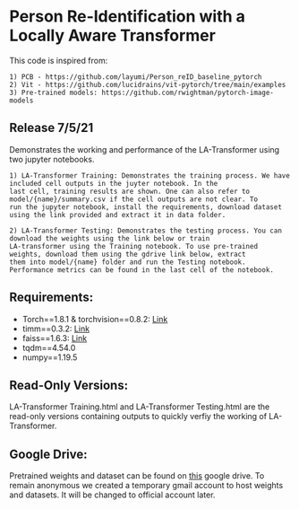 # Person Re-Identification with a Locally Aware Transformer


This code is inspired from:


    1) PCB - https://github.com/layumi/Person_reID_baseline_pytorch
    2) Vit - https://github.com/lucidrains/vit-pytorch/tree/main/examples
    3) Pre-trained models: https://github.com/rwightman/pytorch-image-models
    
## Release 7/5/21
Demonstrates the working and performance of the LA-Transformer using two jupyter notebooks.

    1) LA-Transformer Training: Demonstrates the training process. We have included cell outputs in the juyter notebook. In the
    last cell, training results are shown. One can also refer to model/{name}/summary.csv if the cell outputs are not clear. To 
    run the jupyter notebook, install the requirements, download dataset using the link provided and extract it in data folder.

    2) LA-Transformer Testing: Demonstrates the testing process. You can download the weights using the link below or train 
    LA-transformer using the Training notebook. To use pre-trained weights, download them using the gdrive link below, extract
    them into model/{name} folder and run the Testing notebook. Performance metrics can be found in the last cell of the notebook.

## Requirements:

- Torch==1.8.1 & torchvision==0.8.2: [Link](https://pytorch.org/)
- timm==0.3.2: [Link](https://github.com/rwightman/pytorch-image-models)
- faiss==1.6.3: [Link](https://github.com/facebookresearch/faiss)
- tqdm==4.54.0 
- numpy==1.19.5

## Read-Only Versions:
LA-Transformer Training.html and LA-Transformer Testing.html are the read-only versions containing outputs to quickly verfiy the working of LA-Transformer.

## Google Drive:

Pretrained weights and dataset can be found on [this](https://drive.google.com/drive/folders/1CRkfn9iLEItaYur1WGf2abvpd2vT7nRB?usp=sharing) google drive. To remain anonymous we created a temporary gmail account to host weights and datasets. It will be changed to official account later.
